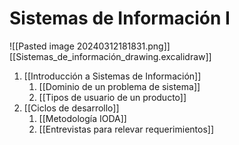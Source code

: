 # Sistemas de Información I

![[Pasted image 20240312181831.png]]
[[Sistemas_de_información_drawing.excalidraw]]


1. [[Introducción a Sistemas de Información]]
	1. [[Dominio de un problema de sistema]]
	2. [[Tipos de usuario de un producto]]
2. [[Ciclos de desarrollo]]
	1. [[Metodología IODA]]
	2. [[Entrevistas para relevar requerimientos]]

